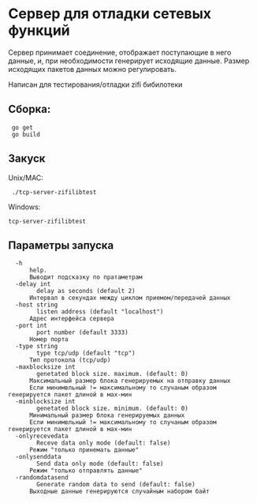 # Cервер для отладки сетевых функций

Cервер принимает соединение, отображает поступающие в него данные, и, при необходимости генерирует исходящие данные.
Размер исходящих пакетов данных можно регулировать.

Написан для тестирования/отладки zifi бибилотеки

## Сборка:
```
 go get
 go build
```

## Закуск
Unix/MAC:
```
 ./tcp-server-zifilibtest
```
Windows:
```
tcp-server-zifilibtest
```

## Параметры запуска

```
  -h
      help.
      Выводит подсказку по пратаметрам
  -delay int
    	delay as seconds (default 2)
      Интервал в секундах между циклом приемом/передачей данных
  -host string
    	listen address (default "localhost")
      Адрес интерфейса сервера
  -port int
    	port number (default 3333)
      Номер порта
  -type string
    	type tcp/udp (default "tcp")
      Тип протокола (tcp/udp)
  -maxblocksize int
    	genetated block size. maximum. (default: 0)
      Максимальный размер блока генерируемых на отправку данных
      Если минимвльный != максимальному то случаным образом генерируется пакет длиной в мах-мин
  -minblocksize int
    	genetated block size. minimum. (default: 0)
      Минимальный размер блока генерируемых данных
      Если минимвльный != максимальному то случаным образом генерируется пакет длиной в мах-мин
  -onlyrecevedata
    	Receve data only mode (default: false)
      Режим "только принемать данные"
  -onlysenddata
    	Send data only mode (default: false)
      Режим "только отправлять данные"
  -randomdatasend
    	Generate random data to send (default: false)
      Выходные данные генерируются случайным набором байт

```

